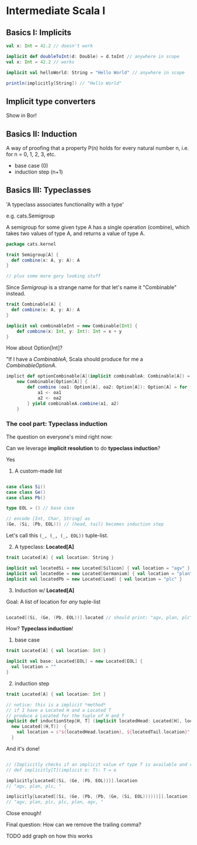 # Intermediate Scala I

## Basics I: Implicits 

```scala
val x: Int = 42.2 // doesn't work
```

```scala
implicit def doubleToInt(d: Double) = d.toInt // anywhere in scope
val x: Int = 42.2 // works 
```

```scala
implicit val helloWorld: String = "Hello World" // anywhere in scope

println(implicitly[String]) // "Hello World"
```


## Implicit type converters


Show in Bor!

## Basics II: Induction

A way of proofing that a property P(n) holds for every natural number n, i.e. for n = 0, 1, 2, 3, etc.

- base case (0)
- induction step (n+1)

## Basics III: Typeclasses

'A typeclass associates functionality with a type'

e.g. cats.Semigroup

A semigroup for some given type A has a single operation (combine), which takes two values of type A, and returns a value of type A. 

```scala
package cats.kernel

trait Semigroup[A] {
  def combine(x: A, y: A): A
}

// plus some more gory looking stuff
```

Since *Semigroup* is a strange name for that let's name it "Combinable" instead.

```scala
trait Combinable[A] {
  def combine(x: A, y: A): A
}

implicit val combinableInt = new Combinable[Int] {
    def combine(x: Int, y: Int): Int = x + y
} 
```

How about Option[Int]? 

"If I have a *CombinableA*, Scala should produce for me a *CombinableOptionA*.

```scala
implict def optionCombinable[A](implicit combinableA: Combinable[A]) = 
    new Combinable[Option[A]] {
        def combine (oa1: Option[A], oa2: Option[A]): Option[A] = for {
            a1 <- oa1
            a2 <- oa2
        } yield combinableA.combine(a1, a2)
    }

```

### The cool part: Typeclass induction

The question on everyone's mind right now: 

Can we leverage **implicit resolution** to do **typeclass induction**?

Yes

1. A custom-made list

```scala

case class Si()
case class Ge()
case class Pb()

type EOL = () // base case

// encode [Int, Char, String] as 
(Ge, (Si, (Pb, EOL))) // (head, tail) becomes induction step
```

Let's call this `(_, (_, (_, EOL))` tuple-list.

2. A typeclass: **Located[A]**

```scala
trait Located[A] { val location: String }

implicit val locatedSi = new Located[Silicon] { val location = "agv" }
implicit val locatedGe = new Located[Germanium] { val location = "plan" }
implicit val locatedPb = new Located[Lead] { val location = "plc" }
```

3. Induction w/ **Located[A]**

Goal: A list of location for _any_ tuple-list

```scala

Located[(Si, (Ge, (Pb, EOL))].located // should print: "agv, plan, plc"

```

How? **Typeclass induction**!

1. base case

```scala
trait Located[A] { val location: Int }

implicit val base: Located[EOL] = new Located[EOL] {
  val location = ""
}
```

2. induction step

```scala
trait Located[A] { val location: Int }

// notice: this is a implicit *method*
// if I have a Located H and a Located T
// produce a Located for the tuple of H and T
implicit def inductionStep[H, T] (implicit locatedHead: Located[H], locatedTail: Located[T]): Located[(H, T)] =
  new Located[(H,T)]  {
    val location = s"${locatedHead.location}, ${locatedTail.location}"
  }

```

And it's done! 

```scala

// (Implicitly checks if an implicit value of type T is available and return it) 
// def implicitly[T](implicit e: T): T = e

implicitly[Located[(Si, (Ge, (Pb, EOL))]].location
// "agv, plan, plc, " 

implicitly[Located[(Si, (Ge, (Pb, (Pb, (Ge, (Si, EOL))))))]].location
// "agv, plan, plc, plc, plan, agv, " 
```

Close enough!

Final question: How can we remove the trailing comma?

TODO add graph on how this works
